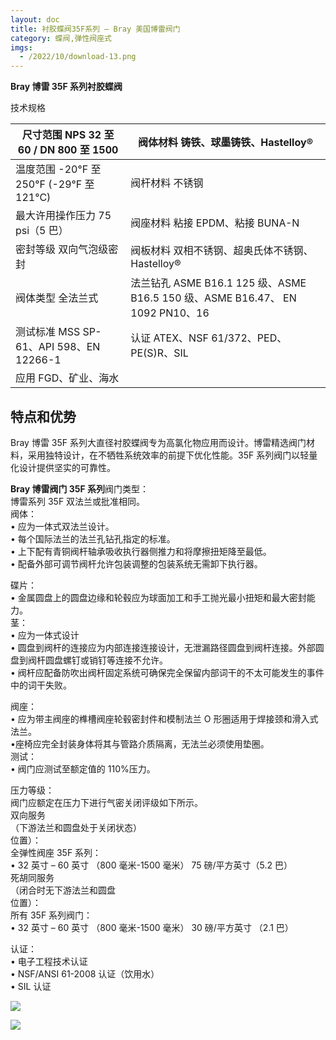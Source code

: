 ```yaml
---
layout: doc
title: 衬胶蝶阀35F系列 – Bray 美国博雷阀门
category: 蝶阀,弹性阀座式
imgs:
  - /2022/10/download-13.png
---
```


**Bray 博雷 35F 系列衬胶蝶阀**

技术规格

| 尺寸范围 NPS 32 至 60 / DN 800 至 1500    | 阀体材料 铸铁、球墨铸铁、Hastelloy®                                           |
| ----------------------------------------- | ----------------------------------------------------------------------------- |
| 温度范围 \-20°F 至 250°F (-29°F 至 121°C) | 阀杆材料 不锈钢                                                               |
| 最大许用操作压力 75 psi（5 巴）           | 阀座材料 粘接 EPDM、粘接 BUNA-N                                               |
| 密封等级 双向气泡级密封                   | 阀板材料 双相不锈钢、超奥氏体不锈钢、Hastelloy®                               |
| 阀体类型 全法兰式                         | 法兰钻孔 ASME B16.1 125 级、ASME B16.5 150 级、ASME B16.47、 EN 1092 PN10、16 |
| 测试标准 MSS SP-61、API 598、EN 12266-1   | 认证 ATEX、NSF 61/372、PED、PE(S)R、SIL                                       |
| 应用 FGD、矿业、海水                      |                                                                               |

## 特点和优势

Bray 博雷 35F 系列大直径衬胶蝶阀专为高氯化物应用而设计。博雷精选阀门材料，采用独特设计，在不牺牲系统效率的前提下优化性能。35F 系列阀门以轻量化设计提供坚实的可靠性。

**Bray 博雷阀门 35F 系列**阀门类型：  
博雷系列 35F 双法兰或批准相同。  
阀体：  
• 应为一体式双法兰设计。  
• 每个国际法兰的法兰孔钻孔指定的标准。  
• 上下配有青铜阀杆轴承吸收执行器侧推力和将摩擦扭矩降至最低。  
• 配备外部可调节阀杆允许包装调整的包装系统无需卸下执行器。

碟片：  
• 金属圆盘上的圆盘边缘和轮毂应为球面加工和手工抛光最小扭矩和最大密封能力。  
茎：  
• 应为一体式设计  
• 圆盘到阀杆的连接应为内部连接连接设计，无泄漏路径圆盘到阀杆连接。外部圆盘到阀杆圆盘螺钉或销钉等连接不允许。  
• 阀杆应配备防吹出阀杆固定系统可确保完全保留内部词干的不太可能发生的事件中的词干失败。

阀座：  
• 应为带主阀座的榫槽阀座轮毂密封件和模制法兰 O 形圈适用于焊接颈和滑入式法兰。  
•座椅应完全封装身体将其与管路介质隔离，无法兰必须使用垫圈。  
测试：  
• 阀门应测试至额定值的 110%压力。

压力等级：  
阀门应额定在压力下进行气密关闭评级如下所示。  
双向服务  
（下游法兰和圆盘处于关闭状态）  
位置）：  
全弹性阀座 35F 系列：  
• 32 英寸 – 60 英寸 （800 毫米-1500 毫米） 75 磅/平方英寸（5.2 巴）  
死胡同服务  
（闭合时无下游法兰和圆盘  
位置）：  
所有 35F 系列阀门：  
• 32 英寸 – 60 英寸 （800 毫米-1500 毫米） 30 磅/平方英寸 （2.1 巴）

认证：  
• 电子工程技术认证  
• NSF/ANSI 61-2008 认证（饮用水）  
• SIL 认证

![](/2022/10/%E6%88%AA%E5%B1%8F2022-10-21-%E4%B8%8B%E5%8D%883.27.27-1024x561.png)

![](/2022/10/%E6%88%AA%E5%B1%8F2022-10-21-%E4%B8%8B%E5%8D%883.27.35-1024x602.png)
